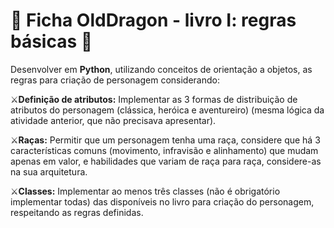 # 🐉 Ficha OldDragon - livro I: regras básicas 🐉
Desenvolver em **Python**, utilizando conceitos de orientação a objetos, as regras para criação de personagem considerando:

⚔️**Definição de atributos:** Implementar as 3 formas de distribuição de atributos do personagem (clássica, heróica e aventureiro) (mesma lógica da atividade anterior, que não precisava apresentar).

⚔️**Raças:** Permitir que um personagem tenha uma raça, considere que há 3 características comuns (movimento, infravisão e alinhamento) que mudam apenas em valor, e habilidades que variam de raça para raça, considere-as na sua arquitetura.

⚔️**Classes:** Implementar ao menos três classes (não é obrigatório implementar todas) das disponíveis no livro para criação do personagem, respeitando as regras definidas.


